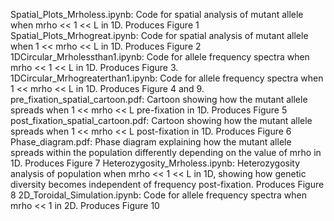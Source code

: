 Spatial_Plots_Mrholess.ipynb: Code for spatial analysis of mutant allele when  mrho << 1 << L in 1D. Produces Figure 1
Spatial_Plots_Mrhogreat.ipynb: Code for spatial analysis of mutant allele when 1 << mrho << L in 1D. Produces Figure 2
1DCircular_Mrholessthan1.ipynb: Code for allele frequency spectra when mrho << 1 << L in 1D. Produces Figure 3.
1DCircular_Mrhogreaterthan1.ipynb: Code for allele frequency spectra when 1 << mrho << L in 1D. Produces Figure 4 and 9.
pre_fixation_spatial_cartoon.pdf: Cartoon showing how the mutant allele spreads when 1 << mrho << L pre-fixation in 1D. Produces Figure 5
post_fixation_spatial_cartoon.pdf: Cartoon showing how the mutant allele spreads when 1 << mrho << L post-fixation in 1D. Produces Figure 6
Phase_diagram.pdf: Phase diagram explaining how the mutant allele spreads within the population differently depending on the value of mrho in 1D. Produces Figure 7
Heterozygosity_Mrholess.ipynb: Heterozygosity analysis of population when mrho << 1 << L in 1D, showing how genetic diversity becomes independent of frequency post-fixation. Produces Figure 8
2D_Toroidal_Simulation.ipynb: Code for allele frequency spectra when  mrho << 1 in 2D. Produces Figure 10
